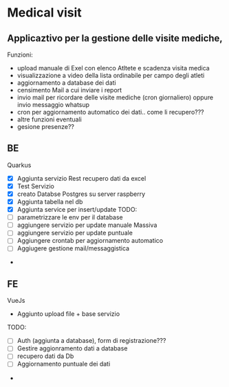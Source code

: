 # Medical visit
## Applicaztivo per la gestione delle visite mediche,
Funzioni:
 - upload manuale di Exel con elenco Atltete e scadenza visita medica
 - visualizzazione a video della lista ordinabile per campo degli atleti
 - aggiornamento a database dei dati
 - censimento Mail a cui inviare i report
 - invio mail per ricordare delle visite mediche (cron giornaliero) oppure invio messaggio whatsup
 - cron per aggiornamento automatico dei dati.. come li recupero???
 - altre funzioni eventuali
 - gesione presenze?? 



## BE
Quarkus
 - [X] Aggiunta servizio Rest recupero dati da excel
 - [X] Test Servizio
 - [X] creato Databse Postgres su server raspberry
 - [X] Aggiunta tabella nel db
 - [X] Aggiunta service per insert/update
TODO:
 - [ ] parametrizzare le env per il database  
 - [ ] aggiungere servizio per update manuale Massiva
 - [ ] aggiungere servizio per update puntuale
 - [ ] Aggiungere crontab per aggiornamento automatico
 - [ ] Aggiugere gestione mail/messaggistica
 - 


## FE
VueJs
- Aggiunto upload file + base servizio

TODO:
 - [ ] Auth (aggiunta a database), form di registrazione???
 - [ ] Gestire aggionramento dati a database
 - [ ] recupero dati da Db
 - [ ] Aggiornamento puntuale dei dati
 - 
